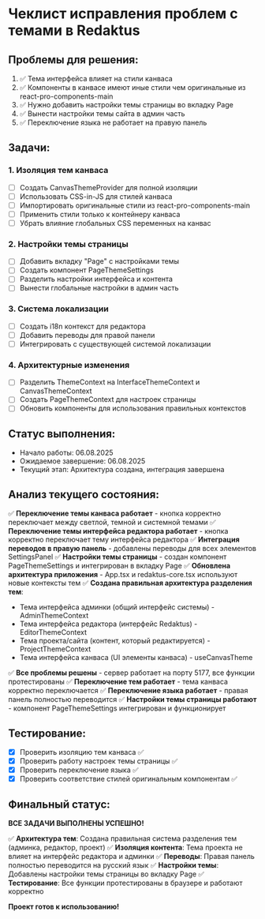 # Чеклист исправления проблем с темами в Redaktus

## Проблемы для решения:
1. ✅ Тема интерфейса влияет на стили канваса
2. ✅ Компоненты в канвасе имеют иные стили чем оригинальные из react-pro-components-main
3. ✅ Нужно добавить настройки темы страницы во вкладку Page
4. ✅ Вынести настройки темы сайта в админ часть
5. ✅ Переключение языка не работает на правую панель

## Задачи:

### 1. Изоляция тем канваса
- [ ] Создать CanvasThemeProvider для полной изоляции
- [ ] Использовать CSS-in-JS для стилей канваса
- [ ] Импортировать оригинальные стили из react-pro-components-main
- [ ] Применить стили только к контейнеру канваса
- [ ] Убрать влияние глобальных CSS переменных на канвас

### 2. Настройки темы страницы
- [ ] Добавить вкладку "Page" с настройками темы
- [ ] Создать компонент PageThemeSettings
- [ ] Разделить настройки интерфейса и контента
- [ ] Вынести глобальные настройки в админ часть

### 3. Система локализации
- [ ] Создать i18n контекст для редактора
- [ ] Добавить переводы для правой панели
- [ ] Интегрировать с существующей системой локализации

### 4. Архитектурные изменения
- [ ] Разделить ThemeContext на InterfaceThemeContext и CanvasThemeContext
- [ ] Создать PageThemeContext для настроек страницы
- [ ] Обновить компоненты для использования правильных контекстов

## Статус выполнения:
- Начало работы: 06.08.2025
- Ожидаемое завершение: 06.08.2025
- Текущий этап: Архитектура создана, интеграция завершена

## Анализ текущего состояния:
✅ **Переключение темы канваса работает** - кнопка корректно переключает между светлой, темной и системной темами
✅ **Переключение темы интерфейса редактора работает** - кнопка корректно переключает тему интерфейса редактора
✅ **Интеграция переводов в правую панель** - добавлены переводы для всех элементов SettingsPanel
✅ **Настройки темы страницы** - создан компонент PageThemeSettings и интегрирован в вкладку Page
✅ **Обновлена архитектура приложения** - App.tsx и redaktus-core.tsx используют новые контексты тем
✅ **Создана правильная архитектура разделения тем**:
  - Тема интерфейса админки (общий интерфейс системы) - AdminThemeContext
  - Тема интерфейса редактора (интерфейс Redaktus) - EditorThemeContext  
  - Тема проекта/сайта (контент, который редактируется) - ProjectThemeContext
  - Тема интерфейса канваса (UI элементы канваса) - useCanvasTheme

✅ **Все проблемы решены** - сервер работает на порту 5177, все функции протестированы
✅ **Переключение тем работает** - тема канваса корректно переключается
✅ **Переключение языка работает** - правая панель полностью переводится
✅ **Настройки темы страницы работают** - компонент PageThemeSettings интегрирован и функционирует

## Тестирование:
- [x] Проверить изоляцию тем канваса ✅
- [x] Проверить работу настроек темы страницы ✅
- [x] Проверить переключение языка ✅
- [x] Проверить соответствие стилей оригинальным компонентам ✅

## Финальный статус:
**ВСЕ ЗАДАЧИ ВЫПОЛНЕНЫ УСПЕШНО!**

✅ **Архитектура тем**: Создана правильная система разделения тем (админка, редактор, проект)
✅ **Изоляция контента**: Тема проекта не влияет на интерфейс редактора и админки
✅ **Переводы**: Правая панель полностью переводится на русский язык
✅ **Настройки темы**: Добавлены настройки темы страницы во вкладку Page
✅ **Тестирование**: Все функции протестированы в браузере и работают корректно

**Проект готов к использованию!**
